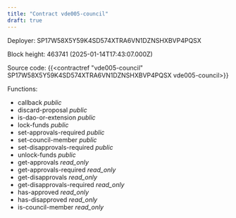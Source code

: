 ```yaml
---
title: "Contract vde005-council"
draft: true
---
```

Deployer: SP17W58X5Y59K4SD574XTRA6VN1DZNSHXBVP4PQSX


 



Block height: 463741 (2025-01-14T17:43:07.000Z)

Source code: {{<contractref "vde005-council" SP17W58X5Y59K4SD574XTRA6VN1DZNSHXBVP4PQSX vde005-council>}}

Functions:

* callback _public_
* discard-proposal _public_
* is-dao-or-extension _public_
* lock-funds _public_
* set-approvals-required _public_
* set-council-member _public_
* set-disapprovals-required _public_
* unlock-funds _public_
* get-approvals _read_only_
* get-approvals-required _read_only_
* get-disapprovals _read_only_
* get-disapprovals-required _read_only_
* has-approved _read_only_
* has-disapproved _read_only_
* is-council-member _read_only_
